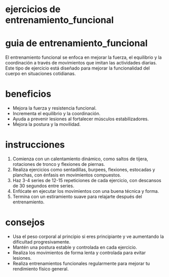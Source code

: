 # ejercicios de entrenamiento_funcional

# guia de entrenamiento_funcional
El entrenamiento funcional se enfoca en mejorar la fuerza, el equilibrio y la coordinación a través de movimientos que imitan las actividades diarias. Este tipo de ejercicio está diseñado para mejorar la funcionalidad del cuerpo en situaciones cotidianas.

# beneficios
- Mejora la fuerza y resistencia funcional.
- Incrementa el equilibrio y la coordinación.
- Ayuda a prevenir lesiones al fortalecer músculos estabilizadores.
- Mejora la postura y la movilidad.

# instrucciones
1. Comienza con un calentamiento dinámico, como saltos de tijera, rotaciones de tronco y flexiones de piernas.
2. Realiza ejercicios como sentadillas, burpees, flexiones, estocadas y planchas, con énfasis en movimientos compuestos.
3. Haz 3-4 series de 12-15 repeticiones de cada ejercicio, con descansos de 30 segundos entre series.
4. Enfócate en ejecutar los movimientos con una buena técnica y forma.
5. Termina con un estiramiento suave para relajarte después del entrenamiento.

# consejos
- Usa el peso corporal al principio si eres principiante y ve aumentando la dificultad progresivamente.
- Mantén una postura estable y controlada en cada ejercicio.
- Realiza los movimientos de forma lenta y controlada para evitar lesiones.
- Realiza entrenamientos funcionales regularmente para mejorar tu rendimiento físico general.
